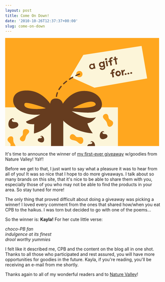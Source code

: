 ```yaml
---
layout: post
title: Come On Down!
date: '2010-10-26T12:37:37+00:00'
slug: come-on-down
---
```

<a href="/images/uploads/2010/10/giveaway_01.gif"><img src="/images/uploads/2010/10/giveaway_01.gif" alt="" title="giveaway_01" width="500" height="350" class="alignnone size-full wp-image-967" /></a>

It's time to announce the winner of <a href="http://www.cpbgallery.com/2010/10/21/giveaway-halloween-comes-early-in-nature-valley/#comments">my first-ever giveaway</a> w/goodies from Nature Valley! YaY!

Before we get to that, I just want to say what a pleasure it was to hear from all of you! It was so nice that I hope to do more giveaways. I talk about so many brands on this site, that it's nice to be able to share them with you, especially those of you who may not be able to find the products in your area. So stay tuned for more!

The only thing that proved difficult about doing a giveaway was picking a winner! I loved every comment from the ones that shared how/when you eat CPB to the haikus. I was torn but decided to go with one of the poems...

So the winner is: <strong>Kayla!</strong> For her cute little verse:

<em>choco-PB fan  
indulgence at its finest  
drool worthy yummies</em>

I felt like it described me, CPB and the content on the blog all in one shot. Thanks to all those who participated and rest assured, you will have more opportunities for goodies in the future. Kayla, if you're reading, you'll be receiving an e-mail from me shortly.

Thanks again to all of my wonderful readers and to <a href="http://www.naturevalley.com/">Nature Valley</a>!
